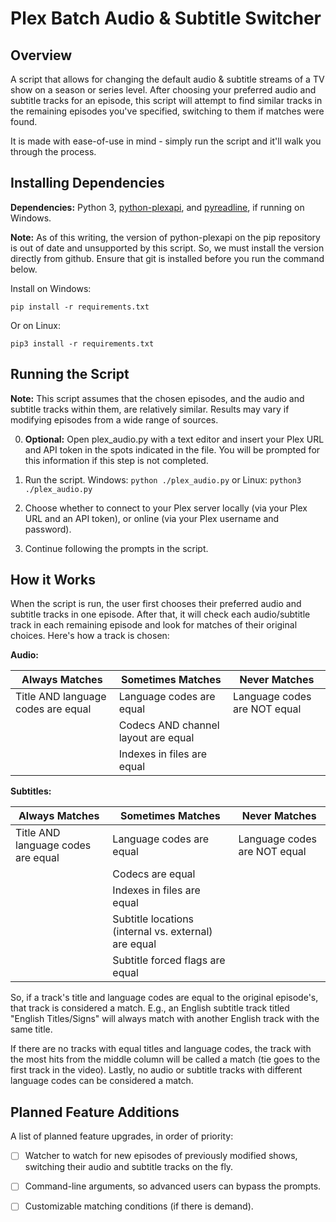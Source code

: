 Plex Batch Audio & Subtitle Switcher
====================================

Overview
--------
A script that allows for changing the default audio & subtitle streams of a TV show on a season or 
series level. After choosing your preferred audio and subtitle tracks for an episode, this script 
will attempt to find similar tracks in the remaining episodes you've specified, switching to them 
if matches were found.

It is made with ease-of-use in mind - simply run the script and it'll walk you through the process.

Installing Dependencies
-----------------------
**Dependencies:** Python 3, [python-plexapi](https://github.com/pkkid/python-plexapi), and 
[pyreadline](https://github.com/pyreadline/pyreadline), if running on Windows.

**Note:** As of this writing, the version of python-plexapi on the pip repository is out of date 
and unsupported by this script. So, we must install the version directly from github. Ensure that 
git is installed before you run the command below.

Install on Windows:

    pip install -r requirements.txt
    
Or on Linux:

    pip3 install -r requirements.txt

Running the Script
------------------
**Note:** This script assumes that the chosen episodes, and the audio and subtitle tracks within 
them, are relatively similar. Results may vary if modifying episodes from a wide range of sources.

0. **Optional:** Open plex_audio.py with a text editor and insert your Plex URL and API token in 
the spots indicated in the file. You will be prompted for this information if this step is not 
completed.

1. Run the script.  Windows: ```python ./plex_audio.py``` or Linux: ```python3 ./plex_audio.py```

2. Choose whether to connect to your Plex server locally (via your Plex URL and an API token), or 
online (via your Plex username and password).

3. Continue following the prompts in the script.

How it Works
------------
When the script is run, the user first chooses their preferred audio and subtitle tracks in one
episode. After that, it will check each audio/subtitle track in each remaining episode and look
for matches of their original choices.  Here's how a track is chosen:

**Audio:**

Always Matches | Sometimes Matches | Never Matches
-------------- | ----------------- | -------------
Title AND language codes are equal | Language codes are equal | Language codes are NOT equal
|| Codecs AND channel layout are equal ||
|| Indexes in files are equal ||

**Subtitles:**

Always Matches | Sometimes Matches | Never Matches
-------------- | ----------------- | -------------
Title AND language codes are equal | Language codes are equal | Language codes are NOT equal
|| Codecs are equal ||
|| Indexes in files are equal ||
|| Subtitle locations (internal vs. external) are equal ||
|| Subtitle forced flags are equal ||

So, if a track's title and language codes are equal to the original episode's, that track 
is considered a match. E.g., an English subtitle track titled "English Titles/Signs" will always 
match with another English track with the same title.

If there are no tracks with equal titles and language codes, the track with the most hits from
the middle column will be called a match (tie goes to the first track in the video).  Lastly, no
audio or subtitle tracks with different language codes can be considered a match.

Planned Feature Additions
-------------------------
A list of planned feature upgrades, in order of priority:

- [ ] Watcher to watch for new episodes of previously modified shows, switching their audio and 
subtitle tracks on the fly.

- [ ] Command-line arguments, so advanced users can bypass the prompts.

- [ ] Customizable matching conditions (if there is demand).
